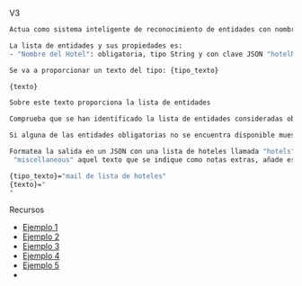 
V3

```bash
Actua como sistema inteligente de reconocimiento de entidades con nombre NER. Se te proporcionará la definición de las entidades que necesitas extraer, el texto del que se extraerá las entidades y el formato de salida con ejemplos.

La lista de entidades y sus propiedades es:
- "Nombre del Hotel": obligatoria, tipo String y con clave JSON "hotelName"

Se va a proporcionar un texto del tipo: {tipo_texto}

{texto}

Sobre este texto proporciona la lista de entidades

Comprueba que se han identificado la lista de entidades consideradas obligatorias

Si alguna de las entidades obligatorias no se encuentra disponible muestra un JSON de error con el detalle de la entidad

Formatea la salida en un JSON con una lista de hoteles llamada "hotels" donde cada elemento esta compuesto por el conjunto de de las claves JSON y las siguientes claves:
 "miscellaneous" aquel texto que se indique como notas extras, añade este texto a todos lo objetos

{tipo_texto}="mail de lista de hoteles"
{texto}="
"
```

Recursos
* [Ejemplo 1](https://sourajit16-02-93.medium.com/zero-shot-named-entity-recognition-using-openai-chatgpt-api-46738191f375)
* [Ejemplo 2](https://ubiai.tools/using-chatgpt-to-pre-annotate-named-entities-recognition-labeling-tasks/)
* [Ejemplo 3](https://kili-technology.com/data-labeling/machine-learning/using-chatgpt-to-pre-annotate-named-entities-recognition-labeling-tasks)
* [Ejemplo 4](https://github.com/ecdedios/ai-nlp-named-entity-recognition/blob/main/notebooks/With%20LangChain.ipynb)
* [Ejemplo 5](https://datasciencenerd.us/named-entity-recognition-using-chatgpt-9d48b2a19103)
* 